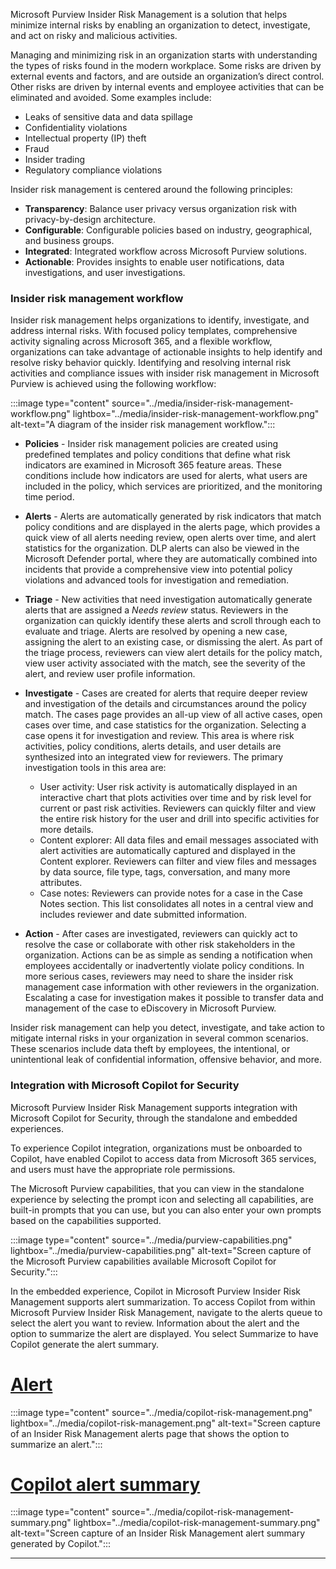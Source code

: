 
Microsoft Purview Insider Risk Management is a solution that helps minimize internal risks by enabling an organization to detect, investigate, and act on risky and malicious activities.

Managing and minimizing risk in an organization starts with understanding the types of risks found in the modern workplace. Some risks are driven by external events and factors, and are outside an organization’s direct control. Other risks are driven by internal events and employee activities that can be eliminated and avoided. Some examples include:

- Leaks of sensitive data and data spillage
- Confidentiality violations
- Intellectual property (IP) theft
- Fraud
- Insider trading
- Regulatory compliance violations

Insider risk management is centered around the following principles:

- **Transparency**: Balance user privacy versus organization risk with privacy-by-design architecture.
- **Configurable**: Configurable policies based on industry, geographical, and business groups.
- **Integrated**: Integrated workflow across Microsoft Purview solutions.
- **Actionable**: Provides insights to enable user notifications, data investigations, and user investigations.

### Insider risk management workflow

Insider risk management helps organizations to identify, investigate, and address internal risks. With focused policy templates, comprehensive activity signaling across Microsoft 365, and a flexible workflow, organizations can take advantage of actionable insights to help identify and resolve risky behavior quickly.
Identifying and resolving internal risk activities and compliance issues with insider risk management in Microsoft Purview is achieved using the following workflow:

:::image type="content" source="../media/insider-risk-management-workflow.png" lightbox="../media/insider-risk-management-workflow.png" alt-text="A diagram of the insider risk management workflow.":::

- **Policies** - Insider risk management policies are created using predefined templates and policy conditions that define what risk indicators are examined in Microsoft 365 feature areas. These conditions include how indicators are used for alerts, what users are included in the policy, which services are prioritized, and the monitoring time period.
- **Alerts** - Alerts are automatically generated by risk indicators that match policy conditions and are displayed in the alerts page, which provides a quick view of all alerts needing review, open alerts over time, and alert statistics for the organization. DLP alerts can also be viewed in the Microsoft Defender portal, where they are automatically combined into incidents that provide a comprehensive view into potential policy violations and advanced tools for investigation and remediation.
- **Triage** - New activities that need investigation automatically generate alerts that are assigned a *Needs review* status. Reviewers in the organization can quickly identify these alerts and scroll through each to evaluate and triage. Alerts are resolved by opening a new case, assigning the alert to an existing case, or dismissing the alert. As part of the triage process, reviewers can view alert details for the policy match, view user activity associated with the match, see the severity of the alert, and review user profile information.
- **Investigate** - Cases are created for alerts that require deeper review and investigation of the details and circumstances around the policy match. The cases page provides an all-up view of all active cases, open cases over time, and case statistics for the organization. Selecting a case opens it for investigation and review. This area is where risk activities, policy conditions, alerts details, and user details are synthesized into an integrated view for reviewers. The primary investigation tools in this area are:

  - User activity: User risk activity is automatically displayed in an interactive chart that plots activities over time and by risk level for current or past risk activities. Reviewers can quickly filter and view the entire risk history for the user and drill into specific activities for more details.
  - Content explorer: All data files and email messages associated with alert activities are automatically captured and displayed in the Content explorer. Reviewers can filter and view files and messages by data source, file type, tags, conversation, and many more attributes.
  - Case notes: Reviewers can provide notes for a case in the Case Notes section. This list consolidates all notes in a central view and includes reviewer and date submitted information.
- **Action** - After cases are investigated, reviewers can quickly act to resolve the case or collaborate with other risk stakeholders in the organization. Actions can be as simple as sending a notification when employees accidentally or inadvertently violate policy conditions. In more serious cases, reviewers may need to share the insider risk management case information with other reviewers in the organization. Escalating a case for investigation makes it possible to transfer data and management of the case to eDiscovery in Microsoft Purview.

Insider risk management can help you detect, investigate, and take action to mitigate internal risks in your organization in several common scenarios. These scenarios include data theft by employees, the intentional, or unintentional leak of confidential information, offensive behavior, and more.

### Integration with Microsoft Copilot for Security

Microsoft Purview Insider Risk Management supports integration with Microsoft Copilot for Security, through the standalone and embedded experiences.

To experience Copilot integration, organizations must be onboarded to Copilot, have enabled Copilot to access data from Microsoft 365 services, and users must have the appropriate role permissions.

The Microsoft Purview capabilities, that you can view in the standalone experience by selecting the prompt icon and selecting all capabilities, are built-in prompts that you can use, but you can also enter your own prompts based on the capabilities supported.

:::image type="content" source="../media/purview-capabilities.png" lightbox="../media/purview-capabilities.png" alt-text="Screen capture of the Microsoft Purview capabilities available Microsoft Copilot for Security.":::

In the embedded experience, Copilot in Microsoft Purview Insider Risk Management supports alert summarization. To access Copilot from within Microsoft Purview Insider Risk Management, navigate to the alerts queue to select the alert you want to review. Information about the alert and the option to summarize the alert are displayed. You select Summarize to have Copilot generate the alert summary.

# [Alert](#tab/alert)
:::image type="content" source="../media/copilot-risk-management.png" lightbox="../media/copilot-risk-management.png" alt-text="Screen capture of an Insider Risk Management alerts page that shows the option to summarize an alert.":::

# [Copilot alert summary](#tab/copilot-alert-summary)
:::image type="content" source="../media/copilot-risk-management-summary.png" lightbox="../media/copilot-risk-management-summary.png" alt-text="Screen capture of an Insider Risk Management alert summary generated by Copilot.":::

---

